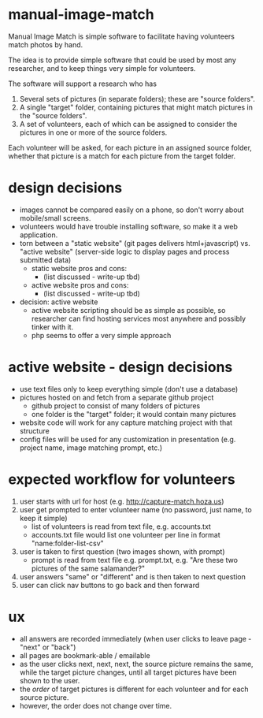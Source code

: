 # manual-image-match
Manual Image Match is simple software to facilitate having volunteers match photos by hand.

The idea is to provide simple software that could be used by most any researcher, and to keep things very simple for volunteers.

The software will support a research who has 
1. Several sets of pictures (in separate folders); these are "source folders".
2. A single "target" folder, containing pictures that might match pictures in the "source folders".
3. A set of volunteers, each of which can be assigned to consider the pictures in one or more of the source folders. 

Each volunteer will be asked, for each picture in an assigned source folder, whether that picture is a match for each picture from the target folder. 

# design decisions
- images cannot be compared easily on a phone, so don't worry about mobile/small screens.
- volunteers would have trouble installing software, so make it a web application.
- torn between a "static website" (git pages delivers html+javascript) vs. "active website" (server-side logic to display pages and process submitted data)
  - static website pros and cons:
    - (list discussed - write-up tbd)
  - active website pros and cons:
    - (list discussed - write-up tbd)
- decision: active website
  - active website scripting should be as simple as possible, so researcher can find hosting services most anywhere and possibly tinker with it.
  - php seems to offer a very simple approach

# active website - design decisions
- use text files only to keep everything simple (don't use a database)
- pictures hosted on and fetch from a separate github project
  - github project to consist of many folders of pictures
  - one folder is the "target" folder; it would contain many pictures
- website code will work for any capture matching project with that structure
- config files will be used for any customization in presentation (e.g. project name, image matching prompt, etc.)

# expected workflow for volunteers
1. user starts with url for host (e.g. http://capture-match.hoza.us)
2. user get prompted to enter volunteer name (no password, just name, to keep it simple)
   - list of volunteers is read from text file, e.g. accounts.txt
   - accounts.txt file would list one volunteer per line in format "name:folder-list-csv"
3. user is taken to first question (two images shown, with prompt)
   - prompt is read from text file e.g. prompt.txt, e.g. "Are these two pictures of the same salamander?"
4. user answers "same" or "different" and is then taken to next question
5. user can click nav buttons to go back and then forward

# ux
- all answers are recorded immediately (when user clicks to leave page - "next" or "back")
- all pages are bookmark-able / emailable
- as the user clicks next, next, next, the source picture remains the same, while the target picture changes, until all target pictures have been shown to the user.
- the _order_ of target pictures is different for each volunteer and for each source picture.
- however, the order does not change over time.
